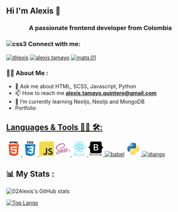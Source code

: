## Hi I'm Alexis 👋
<h3 align="center">A passionate frontend developer from Colombia</h3>

<h3 align="left">
  <img src="https://user-images.githubusercontent.com/99287560/235987891-8ba9bd2a-4856-444e-9d48-3070c09c8086.gif" alt="css3" width="60" height="40"/> Connect with me:</h3>
<p align="left">
  <a href="https://twitter.com/matq_01" target="blank"><img align="center" src="https://raw.githubusercontent.com/rahuldkjain/github-profile-readme-generator/master/src/images/icons/Social/twitter.svg" alt="@lexis" height="30" width="40" /></a>
  <a href="https://www.linkedin.com/in/alexis-tamayo-6342a91ab/" target="blank"><img align="center" src="https://raw.githubusercontent.com/rahuldkjain/github-profile-readme-generator/master/src/images/icons/Social/linked-in-alt.svg" alt="alexis tamayo" height="30" width="40" /></a>
  <a href="https://www.instagram.com/matq.01/" target="blank"><img align="center" src="https://raw.githubusercontent.com/rahuldkjain/github-profile-readme-generator/master/src/images/icons/Social/instagram.svg" alt="matq.01" height="30" width="40" /></a>
</p>

### 👨‍💻 About Me :
- 💬 Ask me about HTML, SCSS, Javascript, Python 
- 📫 How to reach me **alexis.tamayo.quintero@gmail.com**
- 🌱 I’m currently learning Nextjs, Nestjs and MongoDB
- Portfolio <a href="https://portfolio-one-khaki-94.vercel.app/" target="_blank" rel="noreferrer">

## Languages & Tools 👨‍💻 🛠:

<p align="left"> 
  <a href="https://www.w3.org/html/" target="_blank" rel="noreferrer"> <img src="https://raw.githubusercontent.com/devicons/devicon/master/icons/html5/html5-original-wordmark.svg" alt="html5" width="40" height="40"/> </a>
  <a href="https://www.w3schools.com/css/" target="_blank" rel="noreferrer"> <img src="https://raw.githubusercontent.com/devicons/devicon/master/icons/css3/css3-original-wordmark.svg" alt="css3" width="40" height="40"/> </a> 
  <a href="https://developer.mozilla.org/en-US/docs/Web/JavaScript" target="_blank" rel="noreferrer"> <img src="https://raw.githubusercontent.com/devicons/devicon/master/icons/javascript/javascript-original.svg" alt="javascript" width="40" height="40"/></a> 
  <a href="https://sass-lang.com" target="_blank" rel="noreferrer"> <img src="https://raw.githubusercontent.com/devicons/devicon/master/icons/sass/sass-original.svg" alt="sass" width="40" height="40"/> </a>
  <a href="https://reactjs.org/" target="_blank" rel="noreferrer"> <img src="https://raw.githubusercontent.com/devicons/devicon/master/icons/react/react-original-wordmark.svg" alt="react" width="40" height="40"/> </a> 
  <a href="https://getbootstrap.com" target="_blank" rel="noreferrer"> <img src="https://raw.githubusercontent.com/devicons/devicon/master/icons/bootstrap/bootstrap-plain-wordmark.svg" alt="bootstrap" width="40" height="40"/> </a>
  <a href="https://babeljs.io/" target="_blank" rel="noreferrer"> <img src="https://www.vectorlogo.zone/logos/babeljs/babeljs-icon.svg" alt="babel" width="40" height="40"/></a> 
  <a href="https://www.python.org" target="_blank" rel="noreferrer"> <img src="https://raw.githubusercontent.com/devicons/devicon/master/icons/python/python-original.svg" alt="python" width="40" height="40"/> </a> 
  <a href="https://www.djangoproject.com/" target="_blank" rel="noreferrer"> <img src="https://cdn.worldvectorlogo.com/logos/django.svg" alt="django" width="40" height="40"/> </a>
</p>

## 📊 My Stats :

![02Alexis's GitHub stats](https://github-readme-stats.vercel.app/api?username=02Alexis&show_icons=true&theme=dracula)

[![Top Langs](https://github-readme-stats.vercel.app/api/top-langs/?username=02Alexis&show_icons=true&theme=dracula)](https://github.com/02Alexis/github-readme-stats)
